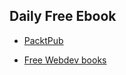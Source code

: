## Daily Free Ebook 
* [PacktPub](https://www.packtpub.com/packt/offers/free-learning)

* [Free Webdev books](https://medium.com/wd-tips-tricks/free-ebooks-for-web-designers-developers-3c2619cffa6b)
